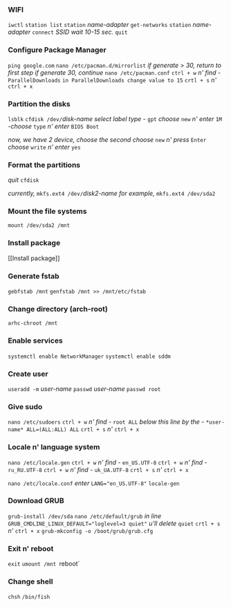 ### WIFI

`iwctl`
`station list`
`station` *name-adapter* `get-networks`
`station` *name-adapter* `connect` *SSID*
*wait 10-15 sec.* 
`quit`

### Configure Package Manager

`ping google.com`
`nano /etc/pacman.d/mirrorlist`
*if generate > 30, return to first step*
*if generate 30, continue*
`nano /etc/pacman.conf`
`ctrl + w` *n' find -* `ParallelDownloads`
`in ParallelDownloads change value to 15`
`crtl + s` *n'* `ctrl + x`

### Partition the disks

`lsblk`
`cfdisk /dev/`*disk-name*
*select label type* - `gpt`
*choose* `new` *n' enter* `1M`
*-choose* `type` *n' enter* `BIOS Boot`

*now, we have 2 device, choose the second*
*choose* `new` *n' press* `Enter`
*choose* `write` *n' enter* `yes`

### Format the partitions

*quit* `cfdisk`

*currently,* `mkfs.ext4 /dev/`*disk2-name*
*for example,* `mkfs.ext4 /dev/sda2`

### Mount the file systems

`mount /dev/sda2 /mnt`

### Install package

[[Install package]]

### Generate fstab

`gebfstab /mnt`
`genfstab /mnt >> /mnt/etc/fstab`

### Change directory (arch-root)

`arhc-chroot /mnt`

### Enable services

`systemctl enable NetworkManager`
`systemctl enable sddm`

### Create user

`useradd -m` *user-name*
`passwd` *user-name*
`passwd root`

### Give sudo

`nano /etc/sudoers`
`ctrl + w` *n' find -* `root ALL`
*below this line by the* - `*user-name* ALL=(ALL:ALL) ALL`
`crtl + s` *n'* `ctrl + x`

### Locale n' language system

`nano /etc/locale.gen`
`ctrl + w` *n' find -* `en_US.UTF-8`
`ctrl + w` *n' find -* `ru_RU.UTF-8`
`ctrl + w` *n' find -* `uk_UA.UTF-8`
`crtl + s` *n'* `ctrl + x`

`nano /etc/locale.conf`
*enter* `LANG="en_US.UTF-8"`
`locale-gen`

### Download GRUB

`grub-install /dev/sda`
`nano /etc/default/grub`
*in line* `GRUB_CMDLINE_LINUX_DEFAULT="loglevel=3 quiet"` *u'll delete* `quiet`
`crtl + s` *n'* `ctrl + x`
`grub-mkconfig -o /boot/grub/grub.cfg`

### Exit n' reboot
`exit`
`umount /mnt
`reboot`


### Change shell
`chsh`
`/bin/fish`

